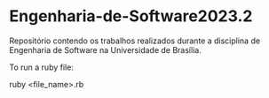 # Engenharia-de-Software2023.2
Repositório contendo os trabalhos realizados durante a disciplina de Engenharia de Software na Universidade de Brasília.

To run a ruby file:

ruby <file_name>.rb
